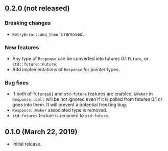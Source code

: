 0.2.0 (not released)
--------------------

### Breaking changes

 - `RetryError::and_then` is removed.

### New features

 - Any type of `Response` can be converted into futures 0.1 `Future`, or
   `std::future::Future`.
 - Add implementations of `Response` for pointer types.

### Bug fixes

 - If both of `futures01` and `std-future` features are enabled, `&Waker` in
   `Response::poll` will be not ignored even if it is polled from futures 0.1
   or goes into them. It will prevent a potential freezing bug.
 - `Response::Waker` associated type is removed.
 - `std-futures` feature is renamed to `std-future`.

0.1.0 (March 22, 2019)
----------------------

 - Initial release.
